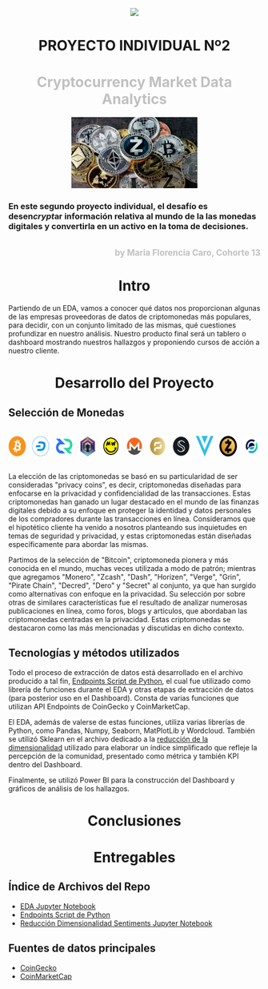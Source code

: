 <p align=center><img src=https://d31uz8lwfmyn8g.cloudfront.net/Assets/logo-henry-white-lg.png><p>

# <h1 align=center> **PROYECTO INDIVIDUAL Nº2** </h1>

# <h1 align=center>**<span style="color:silver">Cryptocurrency Market Data Analytics</span>**</h1>

<p align="center">
  <img src="src/crypto.jpg" alt="cryptocoins"  width="50%"/>
</p>

### En este segundo proyecto individual, el desafío es desen***crypt***ar información relativa al mundo de la las monedas digitales y convertirla en un activo en la toma de decisiones.
<br>
<div style="text-align: right; color: silver; font-size: 1.2em; font-weight: bold;">
  <a href="https://github.com/MarFloCaro" style="color: silver; text-decoration: none;">
    by Maria Florencia Caro, Cohorte 13
  </a>
</div>

# <h1 align=center> **Intro** </h1>

Partiendo de un EDA, vamos a conocer qué datos nos proporcionan algunas de las empresas proveedoras de datos de criptomonedas más populares, para decidir, con un conjunto limitado de las mismas, qué cuestiones profundizar en nuestro análisis. Nuestro producto final será un tablero o dashboard mostrando nuestros hallazgos y proponiendo cursos de acción a nuestro cliente.

# <h1 align=center> **Desarrollo del Proyecto**</h1>

## Selección de Monedas
<br>
<div style="display: flex; justify-content: space-between;">
    <img src="src/bitcoin.png" alt="Bitcoin" style="max-width: 7%; max-height: 7%;">
    <img src="src/dash.png" alt="Dash" style="max-width: 7%; max-height: 7%;">
    <img src="src/decred.png" alt="Decred" style="max-width: 7%; max-height: 7%;">
    <img src="src/dero.png" alt="Dero" style="max-width: 7%; max-height: 7%;">
    <img src="src/grin.png" alt="Grin" style="max-width: 7%; max-height: 7%;">
    <img src="src/monero.png" alt="Monero" style="max-width: 7%; max-height: 7%;">
    <img src="src/pirate-chain.png" alt="Pirate Chain" style="max-width: 7%; max-height: 7%;">
    <img src="src/secret.png" alt="Secret" style="max-width: 7%; max-height: 7%;">
    <img src="src/verge.png" alt="Verge" style="max-width: 7%; max-height: 7%;">
    <img src="src/zcash.png" alt="Zcash" style="max-width: 7%; max-height: 7%;">
    <img src="src/zencash.png" alt="ZenCash" style="max-width: 7%; max-height: 7%;">
</div>
<br>

La elección de las criptomonedas se basó en su particularidad de ser consideradas "privacy coins", es decir, criptomonedas diseñadas para enfocarse en la privacidad y confidencialidad de las transacciones. Estas criptomonedas han ganado un lugar destacado en el mundo de las finanzas digitales debido a su enfoque en proteger la identidad y datos personales de los compradores durante las transacciones en línea. Consideramos que el hipotético cliente ha venido a nosotros planteando sus inquietudes en temas de seguridad y privacidad, y estas criptomonedas están diseñadas específicamente para abordar las mismas.

Partimos de la selección de "Bitcoin", criptomoneda pionera y más conocida en el mundo, muchas veces utilizada a modo de patrón; mientras que agregamos "Monero", "Zcash", "Dash", "Horizen", "Verge", "Grin", "Pirate Chain", "Decred", "Dero" y "Secret" al conjunto, ya que han surgido como alternativas con enfoque en la privacidad. Su selección por sobre otras de similares características fue el resultado de analizar numerosas publicaciones en línea, como foros, blogs y artículos, que abordaban las criptomonedas centradas en la privacidad. Estas criptomonedas se destacaron como las más mencionadas y discutidas en dicho contexto.

## Tecnologías y métodos utilizados

Todo el proceso de extracción de datos está desarrollado en el archivo producido a tal fin, [Endpoints Script de Python](/endpoints.py), el cual fue utilizado como librería de funciones durante el EDA y otras etapas de extracción de datos (para posterior uso en el Dashboard). Consta de varias funciones que utilizan API Endpoints de CoinGecko y CoinMarketCap.

El EDA, además de valerse de estas funciones, utiliza varias librerías de Python, como Pandas, Numpy, Seaborn, MatPlotLib y Wordcloud. También se utilizó Sklearn en el archivo dedicado a la [reducción de la dimensionalidad](reduccion_dimensionalidad.ipynb) utilizado para elaborar un índice simplificado que refleje la percepción de la comunidad, presentado como métrica y también KPI dentro del Dashboard. 

Finalmente, se utilizó Power BI para la construcción del Dashboard y gráficos de análisis de los hallazgos.

# <h1 align=center> **Conclusiones**</h1>

## 

# <h1 align=center> **Entregables**</h1>

## Índice de Archivos del Repo

+ [EDA Jupyter Notebook](/eda.ipynb)
+ [Endpoints Script de Python](/endpoints.py)
+ [Reducción Dimensionalidad Sentiments Jupyter Notebook](reduccion_dimensionalidad.ipynb)

## Fuentes de datos principales

+ [CoinGecko](https://www.coingecko.com/)
+ [CoinMarketCap](https://coinmarketcap.com/)